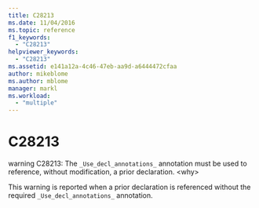 ```yaml
---
title: C28213
ms.date: 11/04/2016
ms.topic: reference
f1_keywords:
  - "C28213"
helpviewer_keywords:
  - "C28213"
ms.assetid: e141a12a-4c46-47eb-aa9d-a6444472cfaa
author: mikeblome
ms.author: mblome
manager: markl
ms.workload:
  - "multiple"
---
```

# C28213
warning C28213: The `_Use_decl_annotations_` annotation must be used to reference, without modification, a prior declaration. \<why>

 This warning is reported when a prior declaration is referenced without the required `_Use_decl_annotations_` annotation.
